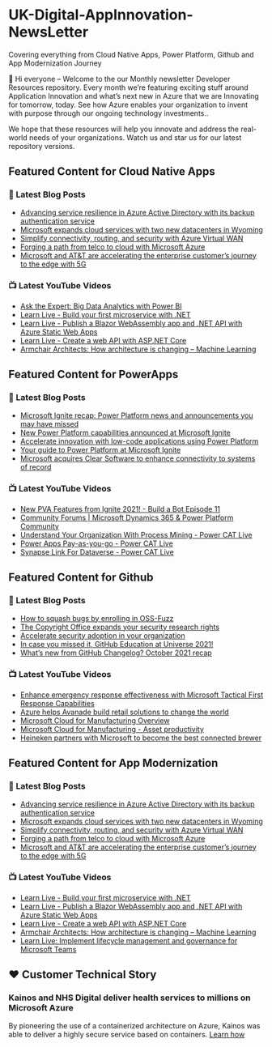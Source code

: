 # UK-Digital-AppInnovation-NewsLetter

Covering everything from Cloud Native Apps, Power Platform, Github and App Modernization Journey

👋 Hi everyone – Welcome to the our Monthly newsletter Developer Resources repository. Every month we’re featuring exciting stuff around Application Innovation and what’s next new in Azure that we are Innovating for tomorrow, today. See how Azure enables your organization to invent with purpose through our ongoing technology investments..


We hope that these resources will help you innovate and address the real-world needs of your organizations. Watch us and star us for our latest repository versions.

## Featured Content for Cloud Native Apps


### 📝 Latest Blog Posts

    
<!-- BLOGCNA:START -->
- [Advancing service resilience in Azure Active Directory with its backup authentication service](https://azure.microsoft.com/blog/advancing-service-resilience-in-azure-active-directory-with-its-backup-authentication-service/)
- [Microsoft expands cloud services with two new datacenters in Wyoming](https://azure.microsoft.com/blog/microsoft-expands-cloud-services-with-two-new-datacenters-in-wyoming/)
- [Simplify connectivity, routing, and security with Azure Virtual WAN](https://azure.microsoft.com/blog/simplify-connectivity-routing-and-security-with-azure-virtual-wan/)
- [Forging a path from telco to cloud with Microsoft Azure](https://azure.microsoft.com/blog/forging-a-path-from-telco-to-cloud-with-microsoft-azure/)
- [Microsoft and AT&T are accelerating the enterprise customer’s journey to the edge with 5G](https://azure.microsoft.com/blog/microsoft-and-att-are-accelerating-the-enterprise-customer-s-journey-to-the-edge-with-5g/)
<!-- BLOGCNA:END -->

### 📺 Latest YouTube Videos

 
<!-- YOUTUBECNA:START -->
- [Ask the Expert: Big Data Analytics with Power BI](https://www.youtube.com/watch?v=tcEHBhKN2qk)
- [Learn Live - Build your first microservice with .NET](https://www.youtube.com/watch?v=YcE2UR3ldfE)
- [Learn Live - Publish a Blazor WebAssembly app and .NET API with Azure Static Web Apps](https://www.youtube.com/watch?v=bB0bEBiGRVw)
- [Learn Live - Create a web API with ASP.NET Core](https://www.youtube.com/watch?v=bCuP0ggT7mE)
- [Armchair Architects: How architecture is changing – Machine Learning](https://www.youtube.com/watch?v=b-FQ9H7cRH0)
<!-- YOUTUBECNA:END -->

##  Featured Content for PowerApps
### 📝 Latest Blog Posts
<!-- BLOGPOWER:START -->
- [Microsoft Ignite recap: Power Platform news and announcements you may have missed](https://cloudblogs.microsoft.com/powerplatform/2021/11/18/microsoft-ignite-recap-power-platform-news-and-announcements-you-may-have-missed/)
- [New Power Platform capabilities announced at Microsoft Ignite](https://cloudblogs.microsoft.com/powerplatform/2021/11/02/new-power-platform-capabilities-announced-at-microsoft-ignite/)
- [Accelerate innovation with low-code applications using Power Platform](https://cloudblogs.microsoft.com/powerplatform/2021/11/02/accelerate-innovation-with-low-code-applications-using-power-platform/)
- [Your guide to Power Platform at Microsoft Ignite](https://cloudblogs.microsoft.com/powerplatform/2021/10/26/your-guide-to-power-platform-at-microsoft-ignite/)
- [Microsoft acquires Clear Software to enhance connectivity to systems of record](https://cloudblogs.microsoft.com/powerplatform/2021/10/22/microsoft-acquires-clear-software-to-enhance-connectivity-to-systems-of-record/)
<!-- BLOGPOWER:END -->
 ### 📺 Latest YouTube Videos
    
<!-- YOUTUBEPOWER:START -->
- [New PVA Features from Ignite 2021! - Build a Bot Episode 11](https://www.youtube.com/watch?v=FTigtv7mUGc)
- [Community Forums |  Microsoft Dynamics 365 &amp; Power Platform Community](https://www.youtube.com/watch?v=oYb-42rCPXQ)
- [Understand Your Organization With Process Mining - Power CAT Live](https://www.youtube.com/watch?v=VH1fdkUmJ3k)
- [Power Apps Pay-as-you-go - Power CAT Live](https://www.youtube.com/watch?v=ZYkGRmhZXLg)
- [Synapse Link For Dataverse - Power CAT Live](https://www.youtube.com/watch?v=3SGt8eiZH-A)
<!-- YOUTUBEPOWER:END -->

##  Featured Content for Github
### 📝 Latest Blog Posts
<!-- BLOGGITHUB:START -->
- [How to squash bugs by enrolling in OSS-Fuzz](https://github.blog/2021-11-23-how-to-squash-bugs-by-enrolling-in-oss-fuzz/)
- [The Copyright Office expands your security research rights](https://github.blog/2021-11-23-copyright-office-expands-security-research-rights/)
- [Accelerate security adoption in your organization](https://github.blog/2021-11-22-accelerate-security-adoption-in-your-organization/)
- [In case you missed it, GitHub Education at Universe 2021!](https://github.blog/2021-11-19-in-case-you-missed-it-github-education-at-universe-2021/)
- [What’s new from GitHub Changelog? October 2021 recap](https://github.blog/2021-11-19-whats-new-from-github-changelog-october-2021-recap/)
<!-- BLOGGITHUB:END -->
### 📺 Latest YouTube Videos
<!-- YOUTUBEGITHUB:START -->
- [Enhance emergency response effectiveness with Microsoft Tactical First Response Capabilities](https://www.youtube.com/watch?v=f3PJq8sgtcA)
- [Azure helps Avanade build retail solutions to change the world](https://www.youtube.com/watch?v=nLifqPofyQo)
- [Microsoft Cloud for Manufacturing Overview](https://www.youtube.com/watch?v=sBFwo-QzaYo)
- [Microsoft Cloud for Manufacturing - Asset productivity](https://www.youtube.com/watch?v=qv1syj2Xxts)
- [Heineken partners with Microsoft to become the best connected brewer](https://www.youtube.com/watch?v=C6dq5bPGcNs)
<!-- YOUTUBEGITHUB:END -->
##  Featured Content for App Modernization
### 📝 Latest Blog Posts
<!-- BLOGAPPMOD:START -->
- [Advancing service resilience in Azure Active Directory with its backup authentication service](https://azure.microsoft.com/blog/advancing-service-resilience-in-azure-active-directory-with-its-backup-authentication-service/)
- [Microsoft expands cloud services with two new datacenters in Wyoming](https://azure.microsoft.com/blog/microsoft-expands-cloud-services-with-two-new-datacenters-in-wyoming/)
- [Simplify connectivity, routing, and security with Azure Virtual WAN](https://azure.microsoft.com/blog/simplify-connectivity-routing-and-security-with-azure-virtual-wan/)
- [Forging a path from telco to cloud with Microsoft Azure](https://azure.microsoft.com/blog/forging-a-path-from-telco-to-cloud-with-microsoft-azure/)
- [Microsoft and AT&T are accelerating the enterprise customer’s journey to the edge with 5G](https://azure.microsoft.com/blog/microsoft-and-att-are-accelerating-the-enterprise-customer-s-journey-to-the-edge-with-5g/)
<!-- BLOGAPPMOD:END -->
### 📺 Latest YouTube Videos
<!-- YOUTUBEAPPMOD:START -->
- [Learn Live - Build your first microservice with .NET](https://www.youtube.com/watch?v=YcE2UR3ldfE)
- [Learn Live - Publish a Blazor WebAssembly app and .NET API with Azure Static Web Apps](https://www.youtube.com/watch?v=bB0bEBiGRVw)
- [Learn Live - Create a web API with ASP.NET Core](https://www.youtube.com/watch?v=bCuP0ggT7mE)
- [Armchair Architects: How architecture is changing – Machine Learning](https://www.youtube.com/watch?v=b-FQ9H7cRH0)
- [Learn Live: Implement lifecycle management and governance for Microsoft Teams](https://www.youtube.com/watch?v=WgzfA0bvF14)
<!-- YOUTUBEAPPMOD:END -->


## ♥️ Customer Technical Story 

### Kainos and NHS Digital deliver health services to millions on Microsoft Azure

By pioneering the use of a containerized architecture on Azure, Kainos was able to deliver a highly secure service based on containers. [Learn how](https://customers.microsoft.com/en-us/story/1368348549535774520-kainos-and-nhs-digital-deliver-health-services-to-millions-on-microsoft-azure)

